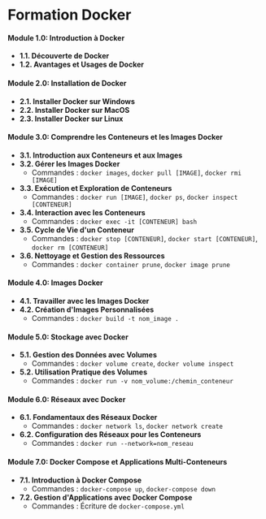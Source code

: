# Formation Docker

#### Module 1.0: Introduction à Docker
- **1.1. Découverte de Docker**
- **1.2. Avantages et Usages de Docker**

#### Module 2.0: Installation de Docker
- **2.1. Installer Docker sur Windows**
- **2.2. Installer Docker sur MacOS**
- **2.3. Installer Docker sur Linux**

#### Module 3.0: Comprendre les Conteneurs et les Images Docker
- **3.1. Introduction aux Conteneurs et aux Images**
- **3.2. Gérer les Images Docker**
  - Commandes : `docker images`, `docker pull [IMAGE]`, `docker rmi [IMAGE]`
- **3.3. Exécution et Exploration de Conteneurs**
  - Commandes : `docker run [IMAGE]`, `docker ps`, `docker inspect [CONTENEUR]`
- **3.4. Interaction avec les Conteneurs**
  - Commandes : `docker exec -it [CONTENEUR] bash`
- **3.5. Cycle de Vie d'un Conteneur**
  - Commandes : `docker stop [CONTENEUR]`, `docker start [CONTENEUR]`, `docker rm [CONTENEUR]`
- **3.6. Nettoyage et Gestion des Ressources**
  - Commandes : `docker container prune`, `docker image prune`

#### Module 4.0: Images Docker
- **4.1. Travailler avec les Images Docker**
- **4.2. Création d'Images Personnalisées**
  - Commandes : `docker build -t nom_image .`

#### Module 5.0: Stockage avec Docker
- **5.1. Gestion des Données avec Volumes**
  - Commandes : `docker volume create`, `docker volume inspect`
- **5.2. Utilisation Pratique des Volumes**
  - Commandes : `docker run -v nom_volume:/chemin_conteneur`

#### Module 6.0: Réseaux avec Docker
- **6.1. Fondamentaux des Réseaux Docker**
  - Commandes : `docker network ls`, `docker network create`
- **6.2. Configuration des Réseaux pour les Conteneurs**
  - Commandes : `docker run --network=nom_reseau`

#### Module 7.0: Docker Compose et Applications Multi-Conteneurs
- **7.1. Introduction à Docker Compose**
  - Commandes : `docker-compose up`, `docker-compose down`
- **7.2. Gestion d'Applications avec Docker Compose**
  - Commandes : Écriture de `docker-compose.yml`

